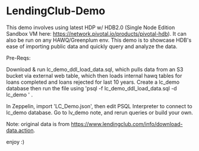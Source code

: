 # LendingClub-Demo
This demo involves using latest HDP w/ HDB2.0 (Single Node Edition Sandbox VM here: https://network.pivotal.io/products/pivotal-hdb).
It can also be run on any HAWQ/Greenplum env. This demo is to showcase HDB's ease of importing public data and quickly query and analyze the data. 

Pre-Reqs:

Download & run lc_demo_ddl_load_data.sql, which pulls data from an S3 bucket via external web table, which then loads internal hawq tables for loans completed and loans rejected for last 10 years. Create a lc_demo database then run the file using 'psql -f lc_demo_ddl_load_data.sql -d lc_demo ' . 
  
In Zeppelin, import 'LC_Demo.json', then edit PSQL Interpreter to connect to lc_demo database. Go to lv_demo note, and rerun queries or build your own. 


Note: original data is from https://www.lendingclub.com/info/download-data.action. 


enjoy :)
